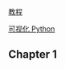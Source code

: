 [教程](https://space.bilibili.com/3493280044026779/lists/5104979?type=season)

[可视化 Python](https://github.com/zhm-real/PathPlanning)

## Chapter 1 